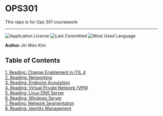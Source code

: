 # OPS301
This repo is for Ops 301 coursework

---

![Application License](https://img.shields.io/github/license/jinwoov/OPS301)
![Last Committed](https://img.shields.io/github/last-commit/jinwoov/OPS301)
![Most Used Language](https://img.shields.io/github/languages/top/jinwoov/OPS301)

**Author** *Jin Woo Kim*


## Table of Contents

[1. Reading: Change Enablement in ITIL 4](./Reading/Reading1.md)  
[2. Reading: Networking](./Reading/Reading2.md)  
[3. Reading: Endpoint Acquisition](./Reading/Reading3.md)  
[4. Reading: Virtual Private Network (VPN)](./Reading/Reading4.md)  
[5. Reading: Linux DNS Server](./Reading/Reading5.md)  
[6. Reading: Windows Server](./Reading/Reading6.md)  
[7. Reading: Network Segmentation](./Reading/Reading7.md)  
[8. Reading: Identity Management](./Reading/Reading8.md)  
